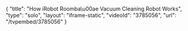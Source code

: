 {
    "title": "How iRobot Roomba\u00ae Vacuum Cleaning Robot Works",
    "type": "solo",
    "layout": "iframe-static",
    "videoId": "3785056",
    "url": "\/tvpembed\/3785056"
}